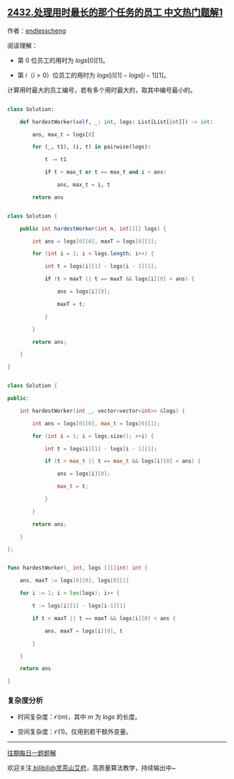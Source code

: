 ## [2432.处理用时最长的那个任务的员工 中文热门题解1](https://leetcode.cn/problems/the-employee-that-worked-on-the-longest-task/solutions/100000/mo-ni-by-endlesscheng-ka78)

作者：[endlesscheng](https://leetcode.cn/u/endlesscheng)

阅读理解：

- 第 $0$ 位员工的用时为 $\textit{logs}[0][1]$。
- 第 $i$（$i>0$）位员工的用时为 $\textit{logs}[i][1] - \textit{logs}[i-1][1]$。

计算用时最大的员工编号，若有多个用时最大的，取其中编号最小的。

```py [sol1-Python3]
class Solution:
    def hardestWorker(self, _: int, logs: List[List[int]]) -> int:
        ans, max_t = logs[0]
        for (_, t1), (i, t) in pairwise(logs):
            t -= t1
            if t > max_t or t == max_t and i < ans:
                ans, max_t = i, t
        return ans
```

```java [sol1-Java]
class Solution {
    public int hardestWorker(int n, int[][] logs) {
        int ans = logs[0][0], maxT = logs[0][1];
        for (int i = 1; i < logs.length; i++) {
            int t = logs[i][1] - logs[i - 1][1];
            if (t > maxT || t == maxT && logs[i][0] < ans) {
                ans = logs[i][0];
                maxT = t;
            }
        }
        return ans;
    }
}
```

```cpp [sol1-C++]
class Solution {
public:
    int hardestWorker(int _, vector<vector<int>> &logs) {
        int ans = logs[0][0], max_t = logs[0][1];
        for (int i = 1; i < logs.size(); ++i) {
            int t = logs[i][1] - logs[i - 1][1];
            if (t > max_t || t == max_t && logs[i][0] < ans) {
                ans = logs[i][0];
                max_t = t;
            }
        }
        return ans;
    }
};
```

```go [sol1-Go]
func hardestWorker(_ int, logs [][]int) int {
	ans, maxT := logs[0][0], logs[0][1]
	for i := 1; i < len(logs); i++ {
		t := logs[i][1] - logs[i-1][1]
		if t > maxT || t == maxT && logs[i][0] < ans {
			ans, maxT = logs[i][0], t
		}
	}
	return ans
}
```

### 复杂度分析

- 时间复杂度：$\mathcal{O}(m)$，其中 $m$ 为 $\textit{logs}$ 的长度。
- 空间复杂度：$\mathcal{O}(1)$。仅用到若干额外变量。

---

[往期每日一题题解](https://github.com/EndlessCheng/codeforces-go/blob/master/leetcode/SOLUTIONS.md)

欢迎关注[ biIibiIi@灵茶山艾府](https://space.bilibili.com/206214)，高质量算法教学，持续输出中~

